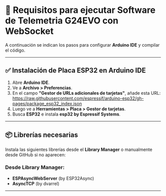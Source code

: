 # 📡 Requisitos para ejecutar Software de Telemetria G24EVO con WebSocket

A continuación se indican los pasos para configurar **Arduino IDE** y compilar el código.

---

## ✅ Instalación de Placa ESP32 en Arduino IDE

1. Abre **Arduino IDE**.
2. Ve a **Archivo > Preferencias**.
3. En el campo **"Gestor de URLs adicionales de tarjetas"**, añade esta URL: https://raw.githubusercontent.com/espressif/arduino-esp32/gh-pages/package_esp32_index.json
4. Luego ve a **Herramientas > Placa > Gestor de tarjetas**.
5. Busca **ESP32** e instala **esp32 by Espressif Systems**.

---

## 📦 Librerías necesarias

Instala las siguientes librerías desde el **Library Manager** o manualmente desde GitHub si no aparecen:

### Desde Library Manager:
- **ESPAsyncWebServer** (by ESP32Async)
- **AsyncTCP** (by dvarrel)

---